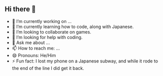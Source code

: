 ## Hi there 👋
- 🔭 I’m currently working on ...
- 🌱 I’m currently learning how to code, along with Japanese.
- 👯 I’m looking to collaborate on games.
- 🤔 I’m looking for help with coding.
- 💬 Ask me about ...
- 📫 How to reach me: ...
- 😄 Pronouns: He/Him
- ⚡ Fun fact: I lost my phone on a Japanese subway, and while it rode to the end of the line I did get it back.

<!--
**killer99603/killer99603** is a ✨ _special_ ✨ repository because its `README.md` (this file) appears on your GitHub profile.

Here are some ideas to get you started:

- 🔭 I’m currently working on ...
- 🌱 I’m currently learning how to code, along with Japanese.
- 👯 I’m looking to collaborate on games.
- 🤔 I’m looking for help with coding.
- 💬 Ask me about ...
- 📫 How to reach me: ...
- 😄 Pronouns: He/Him
- ⚡ Fun fact: I lost my phone on a Japanese subway, and while it rode to the end of the line I did get it back.
-->
